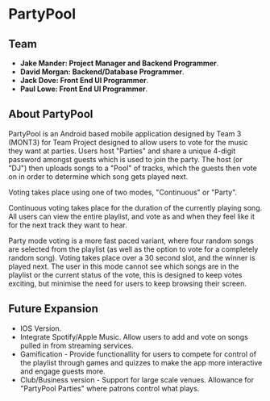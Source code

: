# PartyPool

## Team
- **Jake Mander: Project Manager and Backend Programmer**.
- **David Morgan: Backend/Database Programmer**.
- **Jack Dove: Front End UI Programmer**.
- **Paul Lowe: Front End UI Programmer**.

## About PartyPool
PartyPool is an Android based mobile application designed by Team 3 (MONT3) for Team Project designed to allow users to vote for the music they want at parties. Users host "Parties" and share a unique 4-digit password amongst guests which is used to join the party. The host (or "DJ") then uploads songs to a "Pool" of tracks, which the guests then vote on in order to determine which song gets played next. 

Voting takes place using one of two modes, "Continuous" or "Party".

Continuous voting takes place for the duration of the currently playing song. All users can view the entire playlist, and vote as and when they feel like it for the next track they want to hear. 

Party mode voting is a more fast paced variant, where four random songs are selected from the playlist (as well as the option to vote for a completely random song). Voting takes place over a 30 second slot, and the winner is played next. The user in this mode cannot see which songs are in the playlist or the current status of the vote, this is designed to keep votes exciting, but minimise the need for users to keep browsing their screen.

## Future Expansion
- IOS Version.
- Integrate Spotify/Apple Music. Allow users to add and vote on songs pulled in from streaming services.
- Gamification - Provide functionallity for users to compete for control of the playlist through games and quizzes to make the app more interactive and engage guests more.
- Club/Business version - Support for large scale venues. Allowance for "PartyPool Parties" where patrons control what plays. 
